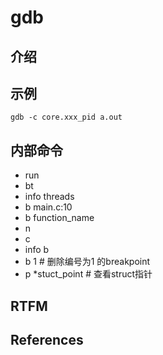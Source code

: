 
# gdb

## 介绍


## 示例

```text
gdb -c core.xxx_pid a.out

```

## 内部命令

- run
- bt
- info threads
- b main.c:10
- b function_name
- n
- c
- info b
- b 1                   		# 删除编号为1 的breakpoint
- p *stuct_point         # 查看struct指针


## RTFM



## References

